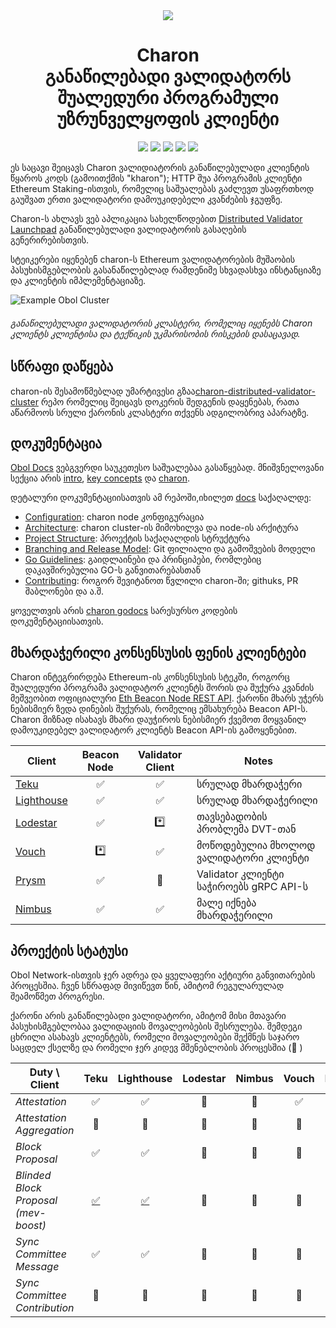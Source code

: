 <div align="center"><img src="./docs/images/charonlogo.svg" /></div>
<h1 align="center">Charon<br/>განაწილებადი ვალიდატორს შუალედური პროგრამული უზრუნველყოფის კლიენტი</h1>

<p align="center"><a href="https://github.com/obolnetwork/charon/releases/"><img src="https://img.shields.io/github/tag/obolnetwork/charon.svg"></a>
<a href="https://github.com/ObolNetwork/charon/blob/main/LICENSE"><img src="https://img.shields.io/github/license/obolnetwork/charon.svg"></a>
<a href="https://godoc.org/github.com/obolnetwork/charon"><img src="https://godoc.org/github.com/obolnetwork/charon?status.svg"></a>
<a href="https://goreportcard.com/report/github.com/obolnetwork/charon"><img src="https://goreportcard.com/badge/github.com/obolnetwork/charon"></a>
<a href="https://github.com/ObolNetwork/charon/actions/workflows/golangci-lint.yml"><img src="https://github.com/obolnetwork/charon/workflows/golangci-lint/badge.svg"></a></p>

ეს საცავი შეიცავს Charon ვალიდიატორის განაწილებულადი კლიენტის წყაროს კოდს (გამოითქმის "kharon"); HTTP შუა პროგრამის კლიენტი Ethereum Staking-ისთვის, რომელიც საშუალებას გაძლევთ უსაფრთხოდ გაუშვათ ერთი ვალიდატორი დამოუკიდებელი კვანძების ჯგუფზე.

Charon-ს ახლავს ვებ აპლიკაცია სახელწოდებით [Distributed Validator Launchpad](https://goerli.launchpad.obol.tech/) განაწილებულადი ვალიდატორის გასაღების გენერირებისთვის.

სტეიკერები იყენებენ charon-ს Ethereum ვალიდატორების მუშაობის პასუხისმგებლობის გასანაწილებლად რამდენიმე სხვადასხვა ინსტანციაზე და კლიენტის იმპლემენტაციაზე.

![Example Obol Cluster](./docs/images/DVCluster.png)

###### განაწილებულადი ვალიდატორის კლასტერი, რომელიც იყენებს Charon კლიენტს კლიენტისა და ტექნიკის უკმარისობის რისკების დასაცავად.

## სწრაფი დაწყება

charon-ის შესამოწმებლად უმარტივესი გზაა[charon-distributed-validator-cluster](https://github.com/ObolNetwork/charon-distributed-validator-cluster) რეპო
რომელიც შეიცავს დოკერის შედგენის დაყენებას, რათა აწარმოოს სრული ქარონის კლასტერი თქვენს ადგილობრივ აპარატზე.

## დოკუმენტაცია

[Obol Docs](https://docs.obol.tech/) ვებგვერდი საუკეთესო საშუალებაა გასაწყებად.
მნიშვნელოვანი სექცია არის [intro](https://docs.obol.tech/docs/intro),
[key concepts](https://docs.obol.tech/docs/int/key-concepts) და [charon](https://docs.obol.tech/docs/dv/introducing-charon).

დეტალური დოკუმენტაციისათვის ამ რეპოში,იხილეთ [docs](docs) საქაღალდე:

- [Configuration](docs/configuration.md): charon node კონფიგურაცია
- [Architecture](docs/architecture.md): charon cluster-ის მიმოხილვა და node-ის არქიტურა
- [Project Structure](docs/structure.md): პროექტის საქაღალდის სტრუქტურა
- [Branching and Release Model](docs/branching.md): Git ფილიალი და გამოშვების მოდელი
- [Go Guidelines](docs/goguidelines.md): გაიდლაინები და პრინციპები, რომლებიც დაკავშირებულია GO-ს განვითარებასთან
- [Contributing](docs/contributing.md): როგორ შევიტანოთ წვლილი charon-ში; githuks, PR შაბლონები და ა.შ.

ყოველთვის არის [charon godocs](https://pkg.go.dev/github.com/obolnetwork/charon) სარესურსო კოდების დოკუმენტაციისათვის.

## მხარდაჭერილი კონსენსუსის ფენის კლიენტები

Charon ინტეგრირდება Ethereum-ის კონსენსუსის სტეკში, როგორც შუალედური პროგრამა ვალიდატორ კლიენტს შორის
და შუქურა კვანძის მეშვეობით ოფიციალური [Eth Beacon Node REST API](https://ethereum.github.io/beacon-APIs/#/).
ქარონი მხარს უჭერს ნებისმიერ ზედა დინების შუქურას, რომელიც ემსახურება Beacon API-ს.
Charon მიზნად ისახავს მხარი დაუჭიროს ნებისმიერ ქვემოთ მოყვანილ დამოუკიდებელ ვალიდატორ კლიენტს Beacon API-ის გამოყენებით.

| Client                                             | Beacon Node | Validator Client | Notes                                   |
| -------------------------------------------------- | :---------: | :--------------: |-----------------------------------------|
| [Teku](https://github.com/ConsenSys/teku)          |     ✅      |        ✅        | სრულად მხარდაჭერი                     |
| [Lighthouse](https://github.com/sigp/lighthouse)   |     ✅      |        ✅        | სრულად მხარდაჭერილი                  |
| [Lodestar](https://github.com/ChainSafe/lodestar)  |     ✅      |       \*️⃣        | თავსებადობის პრობლემა DVT-თან          |
| [Vouch](https://github.com/attestantio/vouch)      |     \*️⃣     |        ✅        | მოწოდებულია მხოლოდ ვალიდატორი კლიენტი|
| [Prysm](https://github.com/prysmaticlabs/prysm)    |     ✅      |        🛑        | Validator კლიენტი საჭიროებს gRPC API-ს |
| [Nimbus](https://github.com/status-im/nimbus-eth2) |     ✅      |        ✅        | მალე იქნება მხარდაჭერილი |

## პროექტის სტატუსი

Obol Network-ისთვის ჯერ ადრეა და ყველაფერი აქტიური განვითარების პროცესშია.
ჩვენ სწრაფად მივიწევთ წინ, ამიტომ რეგულარულად შეამოწმეთ პროგრესი.

ქარონი არის განაწილებადი ვალიდატორი, ამიტომ მისი მთავარი პასუხისმგებლობაა ვალიდაციის მოვალეობების შესრულება.
შემდეგი ცხრილი ასახავს კლიენტებს, რომელი მოვალეობები შექმნეს საჯარო საცდელ ქსელზე და რომელი ჯერ კიდევ მშენებლობის პროცესშია (🚧 )

| Duty \ Client                        |                      Teku                      |                    Lighthouse                    | Lodestar | Nimbus | Vouch | Prysm |
|--------------------------------------|:----------------------------------------------:|:------------------------------------------------:|:--------:|:------:|:-----:|:-----:|
| _Attestation_                        |                       ✅                        |                        ✅                         |    🚧    |   🚧   |  ✅   |  🚧   |
| _Attestation Aggregation_            |                       🚧                       |                        🚧                        |    🚧    |   🚧   |  🚧   |  🚧   |
| _Block Proposal_                     |                       ✅                        |                        ✅                         |    🚧    |   🚧   |  🚧   |  🚧   |
| _Blinded Block Proposal (mev-boost)_ | [✅](https://ropsten.beaconcha.in/block/555067) | [✅](https://ropsten.etherscan.io/block/12822070) |    🚧    |   🚧   |  🚧   |  🚧   |
| _Sync Committee Message_             |                       ✅                        |                        ✅                         |    🚧    |   🚧   |  🚧   |  🚧   |
| _Sync Committee Contribution_        |                       🚧                       |                        🚧                        |    🚧    |   🚧   |  🚧   |  🚧   |
